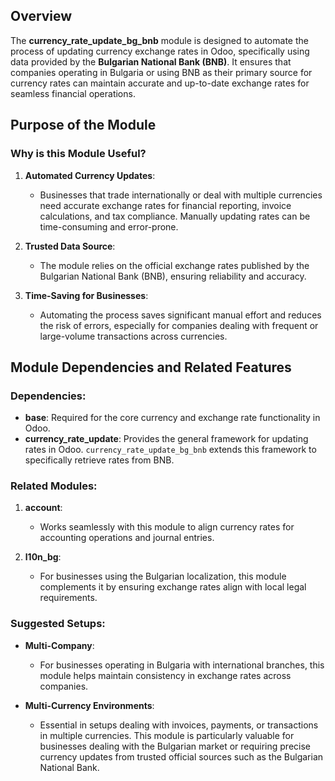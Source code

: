 ## Overview
The **currency_rate_update_bg_bnb** module is designed to automate the process of updating currency exchange rates in Odoo, specifically using data provided by the **Bulgarian National Bank (BNB)**. It ensures that companies operating in Bulgaria or using BNB as their primary source for currency rates can maintain accurate and up-to-date exchange rates for seamless financial operations.
## Purpose of the Module
### Why is this Module Useful?
1. **Automated Currency Updates**:
    - Businesses that trade internationally or deal with multiple currencies need accurate exchange rates for financial reporting, invoice calculations, and tax compliance. Manually updating rates can be time-consuming and error-prone.

2. **Trusted Data Source**:
    - The module relies on the official exchange rates published by the Bulgarian National Bank (BNB), ensuring reliability and accuracy.

3. **Time-Saving for Businesses**:
    - Automating the process saves significant manual effort and reduces the risk of errors, especially for companies dealing with frequent or large-volume transactions across currencies.
## Module Dependencies and Related Features
### Dependencies:
- **base**: Required for the core currency and exchange rate functionality in Odoo.
- **currency_rate_update**: Provides the general framework for updating rates in Odoo. `currency_rate_update_bg_bnb` extends this framework to specifically retrieve rates from BNB.

### Related Modules:
1. **account**:
    - Works seamlessly with this module to align currency rates for accounting operations and journal entries.

2. **l10n_bg**:
    - For businesses using the Bulgarian localization, this module complements it by ensuring exchange rates align with local legal requirements.

### Suggested Setups:
- **Multi-Company**:
    - For businesses operating in Bulgaria with international branches, this module helps maintain consistency in exchange rates across companies.

- **Multi-Currency Environments**:
    - Essential in setups dealing with invoices, payments, or transactions in multiple currencies.
 This module is particularly valuable for businesses dealing with the Bulgarian market or requiring precise currency updates from trusted official sources such as the Bulgarian National Bank.
